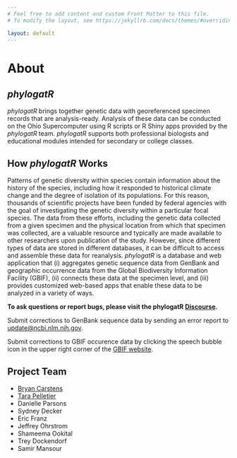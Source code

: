 ```yaml
---
# Feel free to add content and custom Front Matter to this file.
# To modify the layout, see https://jekyllrb.com/docs/themes/#overriding-theme-defaults

layout: default
---
```


# About

## *phylogatR*

*phylogatR* brings together genetic data with georeferenced specimen records that are analysis-ready. Analysis of these data can be conducted on the Ohio Supercomputer using R scripts or R Shiny apps provided by the *phylogatR* team. *phylogatR* supports both professional biologists and educational modules intended for secondary or college classes.

## How *phylogatR* Works

Patterns of genetic diversity within species contain information about the history of the species, including how it responded to historical climate change and the degree of isolation of its populations. For this reason, thousands of scientific projects have been funded by federal agencies with the goal of investigating the genetic diversity within a particular focal species. The data from these efforts, including the genetic data collected from a given specimen and the physical location from which that specimen was collected, are a valuable resource and typically are made available to other researchers upon publication of the study. However, since different types of data are stored in different databases, it can be difficult to access and assemble these data for reanalysis. *phylogatR* is a database and web application that (i) aggregates genetic sequence data from GenBank and geographic occurrence data from the Global Biodiversity Information Facility (GBIF), (ii) connects these data at the specimen level, and (iii) provides customized web-based apps that enable these data to be analyzed in a variety of ways.

**To ask questions or report bugs, please visit the phylogatR [Discourse](https://discourse.osc.edu/c/phylogatr/45).**

Submit corrections to GenBank sequence data by sending an error report to [update@ncbi.nlm.nih.gov](update@ncbi.nlm.nih.gov).

Submit corrections to GBIF occurence data by clicking the speech bubble icon in the upper right corner of the [GBIF website](https://www.gbif.org).

## Project Team

- [Bryan Carstens](https://carstenslab.osu.edu/index.html)
- [Tara Pelletier](https://sites.google.com/site/taraapelletier/)
- Danielle Parsons
- Sydney Decker
- Eric Franz
- Jeffrey Ohrstrom
- Shameema Ookital
- Trey Dockendorf
- Samir Mansour

